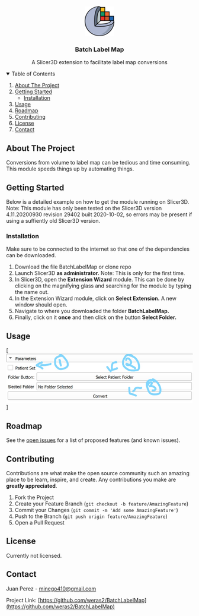<!--
*** Thanks for checking out the Best-README-Template. If you have a suggestion
*** that would make this better, please fork the repo and create a pull request
*** or simply open an issue with the tag "enhancement".
*** Thanks again! Now go create something AMAZING! :D
-->



<!-- PROJECT SHIELDS -->
<!--
*** I'm using markdown "reference style" links for readability.
*** Reference links are enclosed in brackets [ ] instead of parentheses ( ).
*** See the bottom of this document for the declaration of the reference variables
*** for contributors-url, forks-url, etc. This is an optional, concise syntax you may use.
*** https://www.markdownguide.org/basic-syntax/#reference-style-links
-->


<!-- PROJECT LOGO -->
<br />
<p align="center">
    <img src="Graphics/3D-Slicer-Mark.png" alt="Slicer3D Logo" width="80" height="80">

  <h3 align="center">Batch Label Map</h3>

  <p align="center">
    A Slicer3D extension to facilitate label map conversions
  </p>
</p>



<!-- TABLE OF CONTENTS -->
<details open="open">
  <summary>Table of Contents</summary>
  <ol>
    <li>
      <a href="#about-the-project">About The Project</a>
    </li>
    <li>
      <a href="#getting-started">Getting Started</a>
      <ul>
        <li><a href="#installation">Installation</a></li>
      </ul>
    </li>
    <li><a href="#usage">Usage</a></li>
    <li><a href="#roadmap">Roadmap</a></li>
    <li><a href="#contributing">Contributing</a></li>
    <li><a href="#license">License</a></li>
    <li><a href="#contact">Contact</a></li>
  </ol>
</details>



<!-- ABOUT THE PROJECT -->
## About The Project

Conversions from volume to label map can be tedious and time consuming. This module speeds things up by automating things.



<!-- GETTING STARTED -->
## Getting Started

Below is a detailed example on how to get the module running on Slicer3D. Note: This module has only been tested on the Slicer3D version 4.11.20200930 revision 29402 built 2020-10-02, so errors may be present if using a suffiently old Slicer3D version. 

### Installation

Make sure to be connected to the internet so that one of the dependencies can be downloaded.

1. Download the file BatchLabelMap or clone repo 
2. Launch Slicer3D **as administrator.** Note: This is only for the first time.
3. In Slicer3D, open the **Extension Wizard** module. This can be done by clicking on the magnifying glass and searching for the module by typing the name out. 
4. In the Extension Wizard module, click on **Select Extension.** A new window should open.
5. Navigate to where you downloaded the folder **BatchLabelMap.**
6. Finally, click on it **once** and then click on the button **Select Folder.**




<!-- USAGE EXAMPLES -->
## Usage


[![Product View][getting-started-example]]




<!-- ROADMAP -->
## Roadmap

See the [open issues](https://github.com/weras2/BatchLabelMap/issues) for a list of proposed features (and known issues).



<!-- CONTRIBUTING -->
## Contributing

Contributions are what make the open source community such an amazing place to be learn, inspire, and create. Any contributions you make are **greatly appreciated**.

1. Fork the Project
2. Create your Feature Branch (`git checkout -b feature/AmazingFeature`)
3. Commit your Changes (`git commit -m 'Add some AmazingFeature'`)
4. Push to the Branch (`git push origin feature/AmazingFeature`)
5. Open a Pull Request



<!-- LICENSE -->
## License

Currently not licensed. 



<!-- CONTACT -->
## Contact

Juan Perez - minego410@gmail.com

Project Link: [https://github.com/weras2/BatchLabelMap](https://github.com/weras2/BatchLabelMap)




<!-- MARKDOWN LINKS & IMAGES -->
[getting-started-example]: Graphics/res1.jpg







